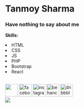 # Tanmoy Sharma
### Have nothing to say about me 

<strong>Skills:</strong>
<li>HTML</li>
<li>CSS</li>
<li>JS</li>
<li>PHP</li>
<li>Bootstrap</li>
<li>React</li>
<br>

[<img src='https://www.kindpng.com/picc/m/255-2558173_github-logo-png-transparent-png.png' height='40'>](https://github.com/tanmoy108)  [<img src='https://upload.wikimedia.org/wikipedia/commons/4/44/Facebook_Logo.png' alt='facebook' height='40'>](https://www.facebook.com/shtanmoy108)  [<img src='https://png.pngitem.com/pimgs/s/532-5327064_png-format-facebook-icon-in-png-transparent-png.png' alt='instagram' height='40'>](https://www.instagram.com/shtanmoy108/)  [<img src='https://www.seekpng.com/png/full/302-3020963_behance-icon-png-social-media-vector-behance-behance.png' alt='behance' height='40'>](https://www.behance.net/tanmoy46)  [<img src='https://cdn.freebiesupply.com/logos/large/2x/dribbble-icon-1-logo-png-transparent.png' alt='dribbble' height='40'>](https://dribbble.com/tanmoy46)  
<img src="https://data.typeracer.com/misc/badge?user=tanmoy46">
